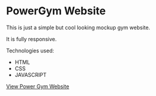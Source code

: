 # PowerGym Website

This is just a simple but cool looking mockup gym website. 

It is fully responsive.

Technologies used:

* HTML
* CSS
* JAVASCRIPT

[View Power Gym Website](https://powergyms.netlify.app/)


